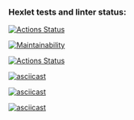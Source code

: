 ### Hexlet tests and linter status:
[![Actions Status](https://github.com/LiliyaSamigullina/python-project-lvl1/workflows/hexlet-check/badge.svg)](https://github.com/LiliyaSamigullina/python-project-lvl1/actions)

[![Maintainability](https://api.codeclimate.com/v1/badges/a99a88d28ad37a79dbf6/maintainability)](https://codeclimate.com/github/LiliyaSamigullina/python-project-lvl1)

[![Actions Status](https://github.com/LiliyaSamigullina/python-project-lvl1/workflows/run-linter/badge.svg)](https://github.com/LiliyaSamigullina/python-project-lvl1/actions)

[![asciicast](https://asciinema.org/a/MTR1NIZKmqfyupYxQ47kpJnaj.svg)](https://asciinema.org/a/MTR1NIZKmqfyupYxQ47kpJnaj)

[![asciicast](https://asciinema.org/a/wR1z65mmIjBe81cq28AChoqUJ.svg)](https://asciinema.org/a/wR1z65mmIjBe81cq28AChoqUJ)

[![asciicast](https://asciinema.org/a/vx10ghQ6vHptn4gW5I6wenI32.svg)](https://asciinema.org/a/vx10ghQ6vHptn4gW5I6wenI32)

